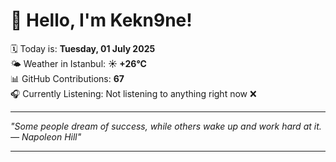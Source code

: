 # 👋 Hello, I'm Kekn9ne!

🗓️ Today is: **Tuesday, 01 July 2025**  
🌤️ Weather in Istanbul: **☀️   +26°C**  
📊 GitHub Contributions: **67**  
🎧 Currently Listening: Not listening to anything right now ❌

---

_"Some people dream of success, while others wake up and work hard at it. — *Napoleon Hill*"_

---
